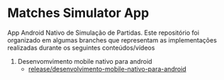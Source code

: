 # Matches Simulator App
App Android Nativo de Simulação de Partidas. Este repositório foi organizado em algumas branches que representam as implementações realizadas durante os seguintes conteúdos/vídeos

1. Desenvomvimento mobile nativo para android
      -  [release/desenvolvimento-mobile-nativo-para-android](https://github.com/wtsntc/matches-simulator-app/tree/release/desenvolvimento-mobile-nativo-para-android)
